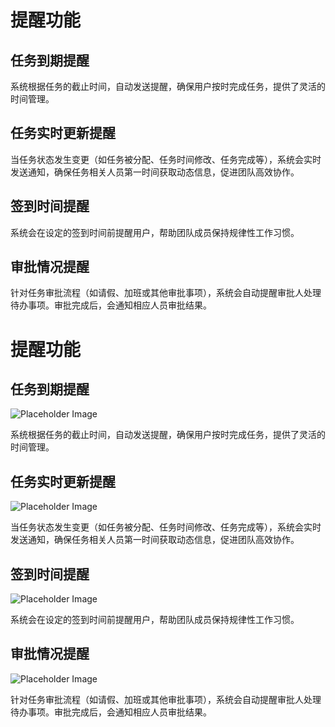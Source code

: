 # 提醒功能
## 任务到期提醒

系统根据任务的截止时间，自动发送提醒，确保用户按时完成任务，提供了灵活的时间管理。

## 任务实时更新提醒

当任务状态发生变更（如任务被分配、任务时间修改、任务完成等），系统会实时发送通知，确保任务相关人员第一时间获取动态信息，促进团队高效协作。

## 签到时间提醒

系统会在设定的签到时间前提醒用户，帮助团队成员保持规律性工作习惯。

## 审批情况提醒

针对任务审批流程（如请假、加班或其他审批事项），系统会自动提醒审批人处理待办事项。审批完成后，会通知相应人员审批结果。
    
    

# 提醒功能

## 任务到期提醒
![Placeholder Image](https://via.placeholder.com/800x400)

系统根据任务的截止时间，自动发送提醒，确保用户按时完成任务，提供了灵活的时间管理。

## 任务实时更新提醒
![Placeholder Image](https://via.placeholder.com/800x400)

当任务状态发生变更（如任务被分配、任务时间修改、任务完成等），系统会实时发送通知，确保任务相关人员第一时间获取动态信息，促进团队高效协作。

## 签到时间提醒
![Placeholder Image](https://via.placeholder.com/800x400)

系统会在设定的签到时间前提醒用户，帮助团队成员保持规律性工作习惯。

## 审批情况提醒
![Placeholder Image](https://via.placeholder.com/800x400)

针对任务审批流程（如请假、加班或其他审批事项），系统会自动提醒审批人处理待办事项。审批完成后，会通知相应人员审批结果。
